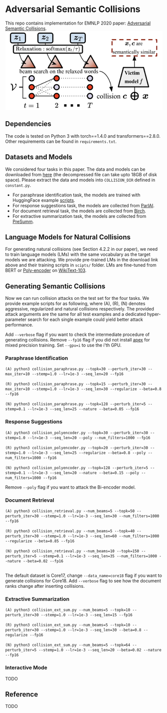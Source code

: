 # Adversarial Semantic Collisions
This repo contains implementation for EMNLP 2020 paper: 
[Adversarial Semantic Collisions](http://www.cs.cornell.edu/~shmat/shmat_emnlp20.pdf).
![method](assets/method.png)

## Dependencies
The code is tested on Python 3 with torch==1.4.0 and transformers==2.8.0. 
Other requirements can be found in `requirements.txt`.

## Datasets and Models
We considered four tasks in this paper. The data and models can be downloaded from [here](https://zenodo.org/record/4263446#.X6iYUnVKjCJ) (the decompressed file can take upto 18GB of disk space).
Please extract the data and models into `COLLISION_DIR` defined in `constant.py`.

* For paraphrase identification task, the models are trained with HuggingFace example [scripts](https://github.com/huggingface/transformers/blob/master/examples/text-classification/run_glue.py).
* For response suggestions task, the models are collected from [ParlAI](https://parl.ai/projects/polyencoder/).
* For document retrieval task, the models are collected from [Birch](https://github.com/castorini/birch).
* For extractive summarization task, the models are collected from [PreSumm](https://github.com/nlpyang/PreSumm).


## Language Models for Natural Collisions
For generating natural collisions (see Section 4.2.2 in our paper), we need to train language models (LMs) with the same
vocabulary as the target models we are attacking. 
We provide pre-trained LMs in the download link above and their training scripts in `scipts/` folder. 
LMs are fine-tuned from BERT or [Poly-encoder](https://arxiv.org/pdf/1905.01969.pdf) on [WikiText-103](https://www.salesforce.com/products/einstein/ai-research/the-wikitext-dependency-language-modeling-dataset/).


## Generating Semantic Collisions
Now we can run collision attacks on the test set for the four tasks.
We provide example scripts for as following, where (A), (R), (N) denotes aggressive, 
regularized and natural collisions respectively.
The provided attack arguments are the same for all test examples and 
a dedicated hyper-parameter search for each single example could yield better attack performance. 

Add `--verbose` flag if you want to check the intermediate procedure of generating collisions.
Remove `--fp16` flag if you did not install [apex](https://github.com/NVIDIA/apex) for mixed precision training.
Set `--gpu=i` to use the i'th GPU. 

### **Paraphrase Identification** 
```
(A) python3 collision_paraphrase.py --topk=30 --perturb_iter=30 --max_iter=10 --stemp=1.0 --lr=1e-3 --seq_len=20 --fp16

(R) python3 collision_paraphrase.py --topk=15 --perturb_iter=30 --max_iter=10 --stemp=1.0 --lr=1e-3 --seq_len=30 --regularize --beta=0.8 --fp16 

(N) python3 collision_paraphrase.py --topk=128 --perturb_iter=5 --stemp=0.1 --lr=1e-3 --seq_len=25 --nature --beta=0.05 --fp16
```

### **Response Suggestions**
```
(A) python3 collision_polyencoder.py --topk=30 --perturb_iter=30 --stemp=1.0 --lr=1e-3 --seq_len=20 --poly --num_filters=1000 --fp16

(R) python3 collision_polyencoder.py --topk=20 --perturb_iter=30 --stemp=1.0 --lr=1e-3 --seq_len=25 --regularize --beta=0.8 --poly --num_filters=1000 --fp16

(N) python3 collision_polyencoder.py --topk=128 --perturb_iter=5 --stemp=0.1 --lr=1e-3 --seq_len=20 --nature --beta=0.15 --poly --num_filters=1000 --fp16
```
Remove `--poly` flag if you want to attack the Bi-encoder model.

### **Document Retrieval** 
```
(A) python3 collision_retrieval.py --num_beams=5 --topk=50 --perturb_iter=30 --stemp=1.0 --lr=1e-3 --seq_len=30 --num_filters=1000 --fp16

(R) python3 collision_retrieval.py --num_beams=5 --topk=40 --perturb_iter=30 --stemp=1.0 --lr=1e-3 --seq_len=60 --num_filters=1000 --regularize --beta=0.85 --fp16

(N) python3 collision_retrieval.py --num_beams=10 --topk=150 --perturb_iter=5 --stemp=0.1 --lr=1e-3 --seq_len=35 --num_filters=1000 --nature --beta=0.02 --fp16
 
```
The default dataset is Core17, change `--data_name=core18` flag if you want to generate collisions for Core18.
Add `--verbose` flag to see how the document ranks change after inserting collisions.  

### **Extractive Summarization** 
```
(A) python3 collision_ext_sum.py --num_beams=5 --topk=10 --perturb_iter=30 --stemp=1.0 --lr=1e-3 --seq_len=15 --fp16

(R) python3 collision_ext_sum.py --num_beams=5 --topk=10 --perturb_iter=30 --stemp=1.0 --lr=1e-3 --seq_len=30 --beta=0.8 --regularize --fp16

(N) python3 collision_ext_sum.py --num_beams=5 --topk=64 --perturb_iter=5 --stemp=1.0 --lr=1e-3 --seq_len=20 --beta=0.02 --nature --fp16
```

### **Interactive Mode**

TODO

## Reference
TODO